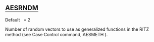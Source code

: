 ## [AESRNDM](https://help.hexagonmi.com/bundle/MSC_Nastran_2022.4/page/Nastran_Combined_Book/qrg/parameters/TOC.AESRNDM.xhtml)

Default    = 2

Number of random vectors to use as generalized functions in the RITZ method (see Case Control command,  AESMETH ).

